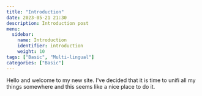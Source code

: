 ```yaml
---
title: "Introduction"
date: 2023-05-21 21:30
description: Introduction post
menu:
  sidebar:
    name: Introduction
    identifier: introduction
    weight: 10
tags: ["Basic", "Multi-lingual"]
categories: ["Basic"]
---
```


Hello and welcome to my new site. I've decided that it is time to unifi all my things somewhere and this seems like a nice place to do it.
